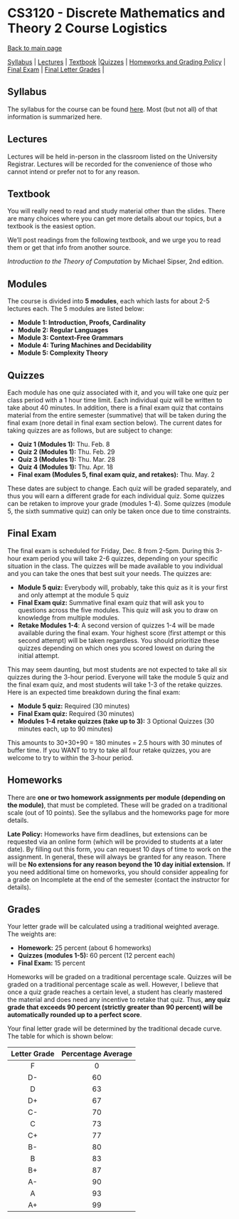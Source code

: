 CS3120 - Discrete Mathematics and Theory 2 Course Logistics
===============================

[Back to main page](../readme.html)

[Syllabus](#syllabus) | [Lectures](#lectures) | [Textbook](#textbook) |[Quizzes](#quizzes) |  [Homeworks and Grading Policy](#homeworks) | [Final Exam](#final) | [Final Letter Grades](#lettergrades) | 

<a name="syllabus"></a>Syllabus
------------------------------------------

The syllabus for the course can be found [here](./syllabus.pdf). Most (but not all) of that information is summarized here.

<a name="lectures"></a>Lectures
------------------------------------------

Lectures will be held in-person in the classroom listed on the University Registrar. Lectures will be recorded for the convenience of those who cannot intend or prefer not to for any reason.

<a name="textbook"></a>Textbook
------------------------------------------

You will really need to read and study material other than the slides. There are many choices where you can get more details about our topics, but a textbook is the easiest option.

We’ll post readings from the following textbook, and we urge you to read them or get that info from another source.

*Introduction to the Theory of Computation* by Michael Sipser, 2nd edition.


<a name="lectures"></a>Modules
------------------------------------------

The course is divided into **5 modules**, each which lasts for about 2-5 lectures each. The 5 modules are listed below:

- **Module 1: Introduction, Proofs, Cardinality**
- **Module 2: Regular Languages** 
- **Module 3: Context-Free Grammars** 
- **Module 4: Turing Machines and Decidability** 
- **Module 5: Complexity Theory**

<a name="final"></a> Quizzes
----------------------------------------------------------

Each module has one quiz associated with it, and you will take one quiz per class period with a 1 hour time limit. Each individual quiz will be written to take about 40 minutes. In addition, there is a final exam quiz that contains material from the entire semester (summative) that will be taken during the final exam (nore detail in final exam section below). The current dates for taking quizzes are as follows, but are subject to change:

- **Quiz 1 (Modules 1):** Thu. Feb. 8
- **Quiz 2 (Modules 1):** Thu. Feb. 29
- **Quiz 3 (Modules 1):** Thu. Mar. 28
- **Quiz 4 (Modules 1):** Thu. Apr. 18
- **Final exam (Modules 5, final exam quiz, and retakes):** Thu. May. 2

These dates are subject to change. Each quiz will be graded separately, and thus you will earn a different grade for each individual quiz. Some quizzes can be retaken to improve your grade (modules 1-4). Some quizzes (module 5, the sixth summative quiz) can only be taken once due to time constraints.


<a name="homeworks"></a>Final Exam
----------------------------------------------------------

The final exam is scheduled for Friday, Dec. 8 from 2-5pm. During this 3-hour exam period you will take 2-6 quizzes, depending on your specific situation in the class. The quizzes will be made available to you individual and you can take the ones that best suit your needs. The quizzes are:

- **Module 5 quiz:** Everybody will, probably, take this quiz as it is your first and only attempt at the module 5 quiz
- **Final Exam quiz:** Summative final exam quiz that will ask you to questions across the five modules. This quiz will ask you to draw on knowledge from multiple modules.
- **Retake Modules 1-4**: A second version of quizzes 1-4 will be made available during the final exam. Your highest score (first attempt or this second attempt) will be taken regardless. You should prioritize these quizzes depending on which ones you scored lowest on during the initial attempt.

This may seem daunting, but most students are not expected to take all six quizzes during the 3-hour period. Everyone will take the module 5 quiz and the final exam quiz, and most students will take 1-3 of the retake quizzes. Here is an expected time breakdown during the final exam:

- **Module 5 quiz:** Required (30 minutes)
- **Final Exam quiz:** Required (30 minutes)
- **Modules 1-4 retake quizzes (take up to 3):** 3 Optional Quizzes (30 minutes each, up to 90 minutes)

This amounts to 30+30+90 = 180 minutes = 2.5 hours with 30 minutes of buffer time. If you WANT to try to take all four retake quizzes, you are welcome to try to within the 3-hour period. 

<a name="homeworks"></a>Homeworks
----------------------------------------------------------

There are **one or two homework assignments per module (depending on the module)**, that must be completed. These will be graded on a traditional scale (out of 10 points). See the syllabus and the homeworks page for more details.

**Late Policy:** Homeworks have firm deadlines, but extensions can be requested via an online form (which will be provided to students at a later date). By filling out this form, you can request 10 days of time to work on the assignment. In general, these will always be granted for any reason. There will be **No extensions for any reason beyond the 10 day initial extension.** If you need additional time on homeworks, you should consider appealing for a grade on Incomplete at the end of the semester (contact the instructor for details).


<a name="lettergrades"></a>Grades
----------------------------------------------------------

Your letter grade will be calculated using a traditional weighted average. The weights are:

- **Homework:** 25 percent (about 6 homeworks)
- **Quizzes (modules 1-5):** 60 percent (12 percent each)
- **Final Exam:** 15 percent

Homeworks will be graded on a traditional percentage scale. Quizzes will be graded on a traditional percentage scale as well. However, I believe that once a quiz grade reaches a certain level, a student has clearly mastered the material and does need any incentive to retake that quiz. Thus, **any quiz grade that exceeds 90 percent (strictly greater than 90 percent) will be automatically rounded up to a perfect score**.

Your final letter grade will be determined by the traditional decade curve. The table for which is shown below:

| Letter Grade | Percentage Average |
|:--------------:|:---:|
| F | 0 |
| D- | 60 |
| D | 63 |
| D+ | 67 |
| C- | 70 |
| C | 73 |
| C+ | 77 |
| B- | 80 |
| B | 83 |
| B+ | 87 |
| A- | 90 |
| A | 93 |
| A+ | 99 |

